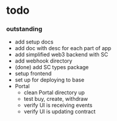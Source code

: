 

# todo

### outstanding
- add setup docs
- add doc with desc for each part of app
- add simplified web3 backend with SC 
- add webhook directory
- (done) add SC types package 
- setup frontend
- set up for deploying to base 
- Portal
    - clean Portal directory up
    - test buy, create, withdraw 
    - verify UI is receiving events
    - verify UI is updating contract
